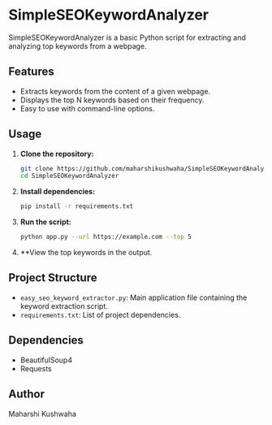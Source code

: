 # SimpleSEOKeywordAnalyzer

SimpleSEOKeywordAnalyzer is a basic Python script for extracting and analyzing top keywords from a webpage.

## Features

- Extracts keywords from the content of a given webpage.
- Displays the top N keywords based on their frequency.
- Easy to use with command-line options.

## Usage

1. **Clone the repository:**

    ```bash
    git clone https://github.com/maharshikushwaha/SimpleSEOKeywordAnalyzer.git
    cd SimpleSEOKeywordAnalyzer
    ```

2. **Install dependencies:**

    ```bash
    pip install -r requirements.txt
    ```

3. **Run the script:**

    ```bash
    python app.py --url https://example.com --top 5
    ```

4. **View the top keywords in the output.

## Project Structure

- `easy_seo_keyword_extractor.py`: Main application file containing the keyword extraction script.
- `requirements.txt`: List of project dependencies.

## Dependencies

- BeautifulSoup4
- Requests

## Author

Maharshi Kushwaha
